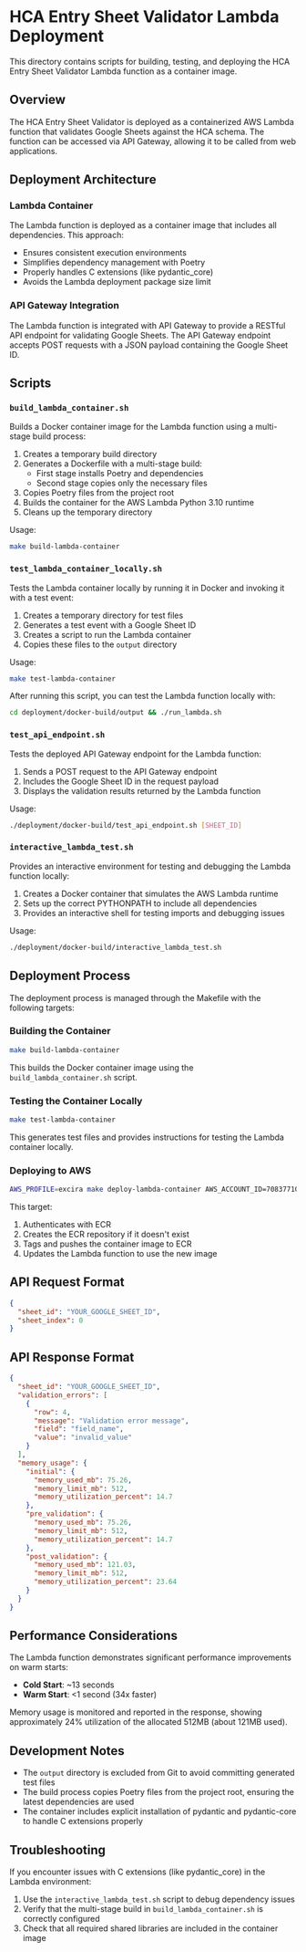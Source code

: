 # HCA Entry Sheet Validator Lambda Deployment

This directory contains scripts for building, testing, and deploying the HCA Entry Sheet Validator Lambda function as a container image.

## Overview

The HCA Entry Sheet Validator is deployed as a containerized AWS Lambda function that validates Google Sheets against the HCA schema. The function can be accessed via API Gateway, allowing it to be called from web applications.

## Deployment Architecture

### Lambda Container

The Lambda function is deployed as a container image that includes all dependencies. This approach:
- Ensures consistent execution environments
- Simplifies dependency management with Poetry
- Properly handles C extensions (like pydantic_core)
- Avoids the Lambda deployment package size limit

### API Gateway Integration

The Lambda function is integrated with API Gateway to provide a RESTful API endpoint for validating Google Sheets. The API Gateway endpoint accepts POST requests with a JSON payload containing the Google Sheet ID.

## Scripts

### `build_lambda_container.sh`

Builds a Docker container image for the Lambda function using a multi-stage build process:

1. Creates a temporary build directory
2. Generates a Dockerfile with a multi-stage build:
   - First stage installs Poetry and dependencies
   - Second stage copies only the necessary files
3. Copies Poetry files from the project root
4. Builds the container for the AWS Lambda Python 3.10 runtime
5. Cleans up the temporary directory

Usage:
```bash
make build-lambda-container
```

### `test_lambda_container_locally.sh`

Tests the Lambda container locally by running it in Docker and invoking it with a test event:

1. Creates a temporary directory for test files
2. Generates a test event with a Google Sheet ID
3. Creates a script to run the Lambda container
4. Copies these files to the `output` directory

Usage:
```bash
make test-lambda-container
```

After running this script, you can test the Lambda function locally with:
```bash
cd deployment/docker-build/output && ./run_lambda.sh
```

### `test_api_endpoint.sh`

Tests the deployed API Gateway endpoint for the Lambda function:

1. Sends a POST request to the API Gateway endpoint
2. Includes the Google Sheet ID in the request payload
3. Displays the validation results returned by the Lambda function

Usage:
```bash
./deployment/docker-build/test_api_endpoint.sh [SHEET_ID]
```

### `interactive_lambda_test.sh`

Provides an interactive environment for testing and debugging the Lambda function locally:

1. Creates a Docker container that simulates the AWS Lambda runtime
2. Sets up the correct PYTHONPATH to include all dependencies
3. Provides an interactive shell for testing imports and debugging issues

Usage:
```bash
./deployment/docker-build/interactive_lambda_test.sh
```

## Deployment Process

The deployment process is managed through the Makefile with the following targets:

### Building the Container

```bash
make build-lambda-container
```

This builds the Docker container image using the `build_lambda_container.sh` script.

### Testing the Container Locally

```bash
make test-lambda-container
```

This generates test files and provides instructions for testing the Lambda container locally.

### Deploying to AWS

```bash
AWS_PROFILE=excira make deploy-lambda-container AWS_ACCOUNT_ID=708377107803 AWS_REGION=us-east-1 LAMBDA_ROLE=arn:aws:iam::708377107803:role/dev-lambda-entry-sheet-validator-exec-role
```

This target:
1. Authenticates with ECR
2. Creates the ECR repository if it doesn't exist
3. Tags and pushes the container image to ECR
4. Updates the Lambda function to use the new image

## API Request Format

```json
{
  "sheet_id": "YOUR_GOOGLE_SHEET_ID",
  "sheet_index": 0
}
```

## API Response Format

```json
{
  "sheet_id": "YOUR_GOOGLE_SHEET_ID",
  "validation_errors": [
    {
      "row": 4,
      "message": "Validation error message",
      "field": "field_name",
      "value": "invalid_value"
    }
  ],
  "memory_usage": {
    "initial": {
      "memory_used_mb": 75.26,
      "memory_limit_mb": 512,
      "memory_utilization_percent": 14.7
    },
    "pre_validation": {
      "memory_used_mb": 75.26,
      "memory_limit_mb": 512,
      "memory_utilization_percent": 14.7
    },
    "post_validation": {
      "memory_used_mb": 121.03,
      "memory_limit_mb": 512,
      "memory_utilization_percent": 23.64
    }
  }
}
```

## Performance Considerations

The Lambda function demonstrates significant performance improvements on warm starts:

- **Cold Start**: ~13 seconds
- **Warm Start**: <1 second (34x faster)

Memory usage is monitored and reported in the response, showing approximately 24% utilization of the allocated 512MB (about 121MB used).

## Development Notes

- The `output` directory is excluded from Git to avoid committing generated test files
- The build process copies Poetry files from the project root, ensuring the latest dependencies are used
- The container includes explicit installation of pydantic and pydantic-core to handle C extensions properly

## Troubleshooting

If you encounter issues with C extensions (like pydantic_core) in the Lambda environment:

1. Use the `interactive_lambda_test.sh` script to debug dependency issues
2. Verify that the multi-stage build in `build_lambda_container.sh` is correctly configured
3. Check that all required shared libraries are included in the container image
